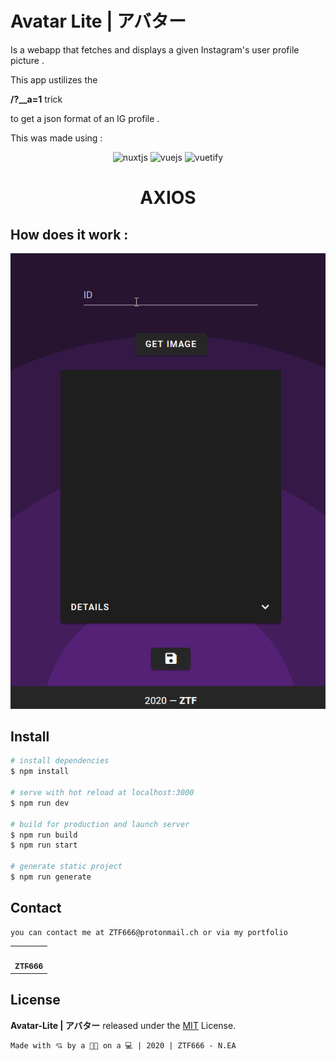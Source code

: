 # Avatar Lite | アバター

Is a webapp that fetches and displays a given Instagram's user profile picture .

This app ustilizes the

**/?\_\_a=1** trick

to get a json format of an IG profile .

This was made using :

<div align="center">
<img
              src="https://www.vectorlogo.zone/logos/nuxtjs/nuxtjs-icon.svg"
              alt="nuxtjs"
              width="40"
              height="40"
              title="Nuxtjs"
            />
            <img
              src="https://www.vectorlogo.zone/logos/vuejs/vuejs-icon.svg"
              alt="vuejs"
              width="40"
              height="40"
              title="Vuejs"
            />
            <img
              src="https://ztfportfolio.web.app/_nuxt/img/vuetifylogo.01d1a75.png"
              alt="vuetify"
              width="40"
              height="40"
              title="Vuetify"
            />
<h1>AXIOS</h1>

</div>

## How does it work :

<div align="center">
<img src="/static/avatar-lite.gif" >
</div>

## Install

```bash
# install dependencies
$ npm install

# serve with hot reload at localhost:3000
$ npm run dev

# build for production and launch server
$ npm run build
$ npm run start

# generate static project
$ npm run generate
```

## Contact

```
you can contact me at ZTF666@protonmail.ch or via my portfolio
```

<div align="center">

<table>
  <tr>
    <td align="center"><a href="https://ztfportfolio.web.app/" target='_blank'><img src="https://avatars1.githubusercontent.com/u/32502988?v=4" width="100px;" alt=""/><br /><sub><b>ZTF666</b></sub></a></td>
  </tr>
</table>

</div>

## License

**Avatar-Lite | アバター** released under the [MIT](LICENSE) License.

```
Made with 💘 by a 👨‍💻 on a 💻 | 2020 | ZTF666 - N.EA
```
